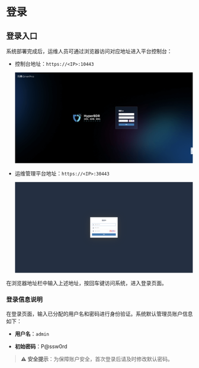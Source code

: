 # **登录**
## **登录入口**

系统部署完成后，运维人员可通过浏览器访问对应地址进入平台控制台：

* 控制台地址：`https://<IP>:10443`

  ![](./image/login-loginportal-1.png)

* 运维管理平台地址：`https://<IP>:30443`

  ![](./image/login-loginportal-2.png)

在浏览器地址栏中输入上述地址，按回车键访问系统，进入登录页面。

### **登录信息说明**

在登录页面，输入已分配的用户名和密码进行身份验证。系统默认管理员账户信息如下：

* **用户名**：`admin`

* **初始密码**：P@ssw0rd

> ⚠️ **安全提示**：为保障账户安全，首次登录后请及时修改默认密码。

